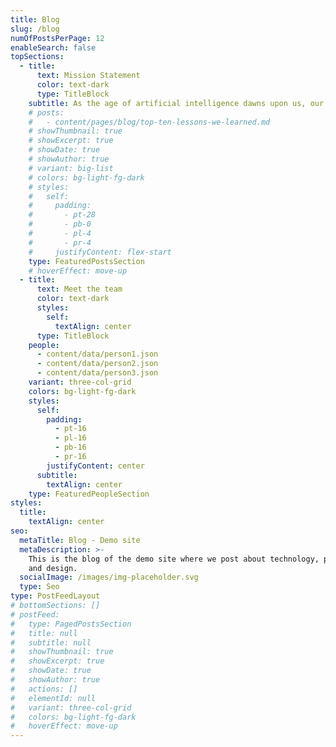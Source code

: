 ```yaml
---
title: Blog
slug: /blog
numOfPostsPerPage: 12
enableSearch: false
topSections:
  - title:
      text: Mission Statement
      color: text-dark
      type: TitleBlock
    subtitle: As the age of artificial intelligence dawns upon us, our way of life must evolve alongside the technology that sustains it. Gone are the days of switching between tabs and windows to copy and paste the information needed to apply, network, and interview in the professional world. We imagine a new, highly customziable, and intuitively personal way to immerse yourself in the job market. Our chrome extension aims to harness the power of AI to simplify the process of employer/applicant interaction and enahnce the way you present your full potential to the available markets. We believe that our product will benefit job seekers, recruiters, hiring managers, those who are just casual browsing for opportunities, and those who are aiming to expand their network.
    # posts:
    #   - content/pages/blog/top-ten-lessons-we-learned.md
    # showThumbnail: true
    # showExcerpt: true
    # showDate: true
    # showAuthor: true
    # variant: big-list
    # colors: bg-light-fg-dark
    # styles:
    #   self:
    #     padding:
    #       - pt-28
    #       - pb-0
    #       - pl-4
    #       - pr-4
    #     justifyContent: flex-start
    type: FeaturedPostsSection
    # hoverEffect: move-up
  - title:
      text: Meet the team
      color: text-dark
      styles:
        self:
          textAlign: center
      type: TitleBlock
    people:
      - content/data/person1.json
      - content/data/person2.json
      - content/data/person3.json
    variant: three-col-grid
    colors: bg-light-fg-dark
    styles:
      self:
        padding:
          - pt-16
          - pl-16
          - pb-16
          - pr-16
        justifyContent: center
      subtitle:
        textAlign: center
    type: FeaturedPeopleSection
styles:
  title:
    textAlign: center
seo:
  metaTitle: Blog - Demo site
  metaDescription: >-
    This is the blog of the demo site where we post about technology, product,
    and design.
  socialImage: /images/img-placeholder.svg
  type: Seo
type: PostFeedLayout
# bottomSections: []
# postFeed:
#   type: PagedPostsSection
#   title: null
#   subtitle: null
#   showThumbnail: true
#   showExcerpt: true
#   showDate: true
#   showAuthor: true
#   actions: []
#   elementId: null
#   variant: three-col-grid
#   colors: bg-light-fg-dark
#   hoverEffect: move-up
---
```

